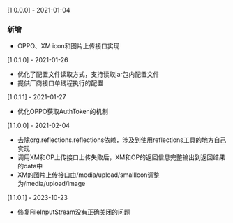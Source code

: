 [1.0.0.0] - 2021-01-04

### 新增

* OPPO、XM icon和图片上传接口实现

[1.0.1.0] - 2021-01-26

* 优化了配置文件读取方式，支持读取jar包内配置文件
* 提供厂商接口单线程执行的配置

[1.0.1.1] - 2021-01-27

* 优化OPPO获取AuthToken的机制

[1.1.0.0] - 2021-02-04

* 去除org.reflections.reflections依赖，涉及到使用reflections工具的地方自己实现
* 调用XM和OP上传接口上传失败后，XM和OP的返回信息完整输出到返回结果的data中
* XM的图片上传接口由/media/upload/smallIcon调整为/media/upload/image

[1.1.0.1] - 2023-10-23

* 修复FileInputStream没有正确关闭的问题